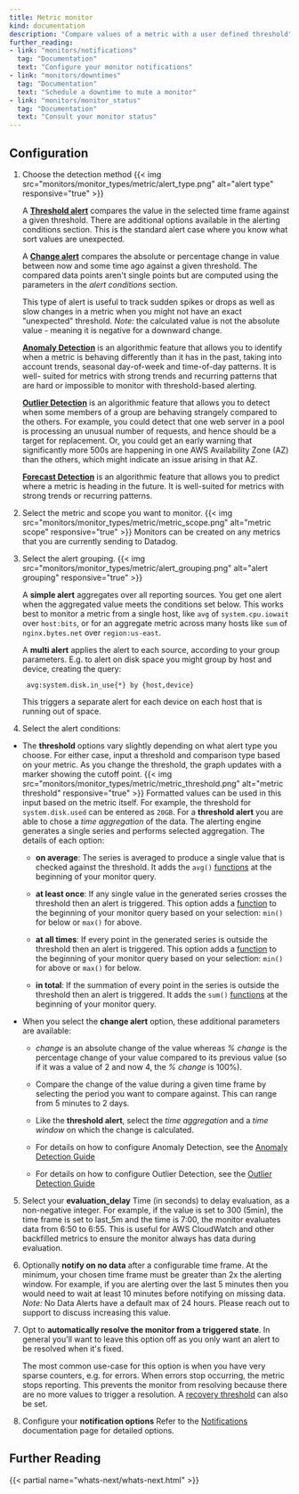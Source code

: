 ```yaml
---
title: Metric monitor
kind: documentation
description: "Compare values of a metric with a user defined threshold"
further_reading:
- link: "monitors/notifications"
  tag: "Documentation"
  text: "Configure your monitor notifications"
- link: "monitors/downtimes"
  tag: "Documentation"
  text: "Schedule a downtime to mute a monitor"
- link: "monitors/monitor_status"
  tag: "Documentation"
  text: "Consult your monitor status"
---
```


## Configuration

1. Choose the detection method
    {{< img src="monitors/monitor_types/metric/alert_type.png" alt="alert type" responsive="true" >}}

    A **[Threshold alert][1]** compares the value in the selected time frame against a given threshold. There are additional options available in the alerting conditions section. This is the standard alert case where you know what sort values are unexpected.

    A **[Change alert][1]** compares the absolute or percentage change in value between now and some time ago against a given threshold. The compared data points aren't single points but are computed using the parameters in the *alert conditions* section.

    This type of alert is useful to track sudden spikes or drops as well as slow changes in a metric when you might not have an exact "unexpected" threshold.
    *Note:* the calculated value is not the absolute value - meaning it is negative for a downward change.

    **[Anomaly Detection][2]** is an algorithmic feature that allows you to identify when a metric is behaving differently than it has in the past, taking into account trends, seasonal day-of-week and time-of-day patterns. It is well- suited for metrics with strong trends and recurring patterns that are hard or impossible to monitor with threshold-based alerting.

    **[Outlier Detection][3]** is an algorithmic feature that allows you to detect when some members of a group are behaving strangely compared to the others.   For example, you could detect that one web server in a pool is processing an unusual number of requests, and hence should be a target for replacement. Or, you could get an early warning that significantly more 500s are happening in one AWS Availability Zone (AZ) than the others, which might indicate an issue arising in that AZ.

    **[Forecast Detection][4]** is an algorithmic feature that allows you to predict where a metric is heading in the future. It is well-suited for metrics with strong trends or recurring patterns.

2. Select the metric and scope you want to monitor.
  {{< img src="monitors/monitor_types/metric/metric_scope.png" alt="metric scope" responsive="true" >}}
  Monitors can be created on any metrics that you are currently sending to Datadog.

3. Select the alert grouping.
    {{< img src="monitors/monitor_types/metric/alert_grouping.png" alt="alert grouping" responsive="true" >}}

    A **simple alert** aggregates over all reporting sources. You get one alert when the aggregated value meets the conditions set below. This works best to monitor a metric from a single host, like `avg` of `system.cpu.iowait` over `host:bits`, or for an aggregate metric across many hosts like `sum` of `nginx.bytes.net` over `region:us-east`.

    A **multi alert** applies the alert to each source, according to your group parameters. E.g. to alert on disk space you might group by host and device, creating the query:

        avg:system.disk.in_use{*} by {host,device}

    This triggers a separate alert for each device on each host that is running out of space.

4.  Select the alert conditions:

  * The **threshold** options vary slightly depending on what alert type you choose. For either case, input a threshold and comparison type based on your metric. As you change the threshold, the graph updates with a marker showing the cutoff point.
  {{< img src="monitors/monitor_types/metric/metric_threshold.png" alt="metric threshold" responsive="true" >}}
  Formatted values can be used in this input based on the metric itself. For example, the threshold for `system.disk.used` can be entered as `20GB`.
  For a **threshold alert** you are able to chose a *time aggregation* of the data. The alerting engine generates a single series and performs selected aggregation.
  The details of each option:

    * **on average**: The series is averaged to produce a single value that is checked against the threshold. It adds the `avg()` [functions][5] at the beginning of your monitor query.

    * **at least once**: If any single value in the generated series crosses the threshold then an alert is triggered. This option adds a [function][5] to the beginning of your monitor query based on your selection: `min()` for below or `max()` for above.

    * **at all times**: If every point in the generated series is outside the threshold then an alert is triggered. This option adds a [function][5] to the beginning of your monitor query based on your selection: `min()` for above or `max()` for below.

    * **in total**: If the summation of every point in the series is outside the threshold then an alert is triggered. It adds the `sum()` [functions][5] at the beginning of your monitor query.

  - When you select the **change alert** option, these additional parameters are available:

    -  *change* is an absolute change of the value whereas *% change* is the percentage change of your value compared to its previous value (so if it was a value of 2 and now 4, the *% change* is 100%).
    - Compare the change of the value during a given time frame by selecting the period you want to compare against. This can range from 5 minutes to 2 days.
    - Like the **threshold alert**, select the *time aggregation* and a *time window* on which the change is calculated.

    - For details on how to configure Anomaly Detection, see the [Anomaly Detection Guide][2]

    - For details on how to configure Outlier Detection, see the [Outlier Detection Guide][3]

5. Select your **evaluation_delay** Time (in seconds) to delay evaluation, as a non-negative integer. For example, if the value is set to 300 (5min), the time frame is set to last_5m and the time is 7:00, the monitor evaluates data from 6:50 to 6:55. This is useful for AWS CloudWatch and other backfilled metrics to ensure the monitor always has data during evaluation.

6. Optionally **notify on no data** after a configurable time frame. At the minimum, your chosen time frame must be greater than 2x the alerting window. For example, if you are alerting over the last 5 minutes then you would need to wait at least 10 minutes before notifying on missing data.
*Note:* No Data Alerts have a default max of 24 hours. Please reach out to support to discuss increasing this value.

7. Opt to **automatically resolve the monitor from a triggered state**.
    In general you'll want to leave this option off as you only want an alert to be resolved when it's fixed.

    The most common use-case for this option is when you have very sparse counters, e.g. for errors. When errors stop occurring, the metric stops reporting. This prevents the monitor from resolving because there are no more values to trigger a resolution. A [recovery threshold][6] can also be set.

8. Configure your **notification options** Refer to the [Notifications][7] documentation page for detailed options.

## Further Reading

{{< partial name="whats-next/whats-next.html" >}}

[1]: /monitors/monitor_types/metric
[2]: /monitors/monitor_types/anomaly
[3]: /monitors/monitor_types/outlier
[4]: /monitors/monitor_types/forecasts
[5]: /graphing/miscellaneous/functions
[6]: /monitors/faq/what-are-recovery-thresholds
[7]: /monitors/notifications
